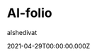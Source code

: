 ---
title: Al-folio
github: https://github.com/alshedivat/al-folio
demo: https://alshedivat.github.io/al-folio/
license: MIT
author: alshedivat
author_link: ''
author_twitter: alshedivat
date: 2021-04-29T00:00:00.000Z
ssg:
  - Jekyll
cms: null
css: null
category:
  - Portfolio
description: A beautiful, simple, clean, and responsive Jekyll theme for academics
draft: true
publish_date: '2016-05-30T16:32:46Z'
update_date: '2022-08-28T02:37:32Z'
github_star: 3749
github_fork: 5484
---